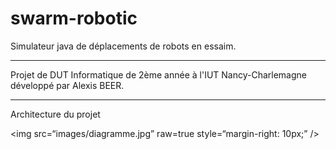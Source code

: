 # swarm-robotic
Simulateur java de déplacements de robots en essaim.

***
Projet de DUT Informatique de 2ème année à l'IUT Nancy-Charlemagne développé par Alexis BEER.

***
Architecture du projet

<img
src=“images/diagramme.jpg”
raw=true
style=“margin-right: 10px;”
/>
